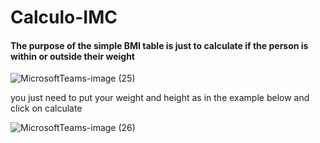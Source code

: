 # Calculo-IMC

#### The purpose of the simple BMI table is just to calculate if the person is within or outside their weight

![MicrosoftTeams-image (25)](https://user-images.githubusercontent.com/101876911/192662111-5d8da19f-0675-4457-85de-cc90099c1aaf.png)

you just need to put your weight and height as in the example below and click on calculate

![MicrosoftTeams-image (26)](https://user-images.githubusercontent.com/101876911/192662413-dbbb4373-8621-4a7b-a727-cf30b8511b0e.png)
